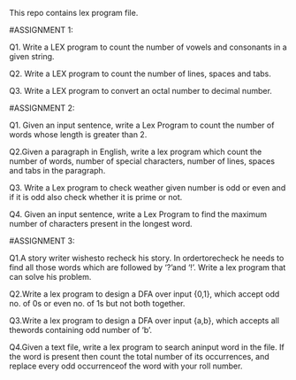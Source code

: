 This repo contains lex program file.


#ASSIGNMENT 1:


Q1. Write a LEX program to count the number of vowels and consonants in a given string.


Q2. Write a LEX program to count the number of lines, spaces and tabs.


Q3. Write a LEX program to convert an octal number to decimal number.


#ASSIGNMENT 2:


Q1. Given an input sentence, write a Lex Program to count the number of words whose length is greater than 2.


Q2.Given a paragraph in English, write a lex program which count the number of words, number of special characters, number of lines, spaces and tabs in the paragraph.


Q3. Write a Lex program to check weather given number is odd or even and if it is odd also check whether it is prime or not.


Q4. Given  an  input  sentence,  write  a  Lex  Program  to find  the  maximum number of characters present in the longest word. 


#ASSIGNMENT 3:


Q1.A story writer wishesto recheck his story. In ordertorecheck he needs to find all those words which are followed by ‘?’and ‘!’. Write a lex program that can solve his problem.



Q2.Write a lex program to design a DFA over input {0,1}, which accept odd no. of 0s or even no. of 1s but not both together.


Q3.Write  a  lex  program to  design  a  DFA  over input {a,b}, which  accepts  all  thewords containing odd number of ‘b’.


Q4.Given a text file, write a lex program to search aninput word in the file. If the word is present then count the total number of its occurrences, and replace every odd occurrenceof the word with your roll number.
